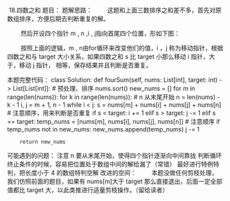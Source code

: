 ​
18.四数之和
题目：
题解思路：
        这题和上面三数排序之和差不多，首先对原数组排序，方便后期去判断重复的解。

        然后开设四个指针 m , n ,i , j指向首尾四个位置，形如下图：



        按照上面的逻辑，m , n由for循环来改变他们的值，i ，j 称为移动指针，根据四数之和与 target 大小关系，如果四数之和 s 比 target 小那么移动 i 指针，大于，移动 j 指针， 相等，保存结果并且判断是否重复。

本题完整代码：
class Solution:
    def fourSum(self, nums: List[int], target: int) -> List[List[int]]:
        # 预处理、排序
        nums.sort()
        new_nums = []
        for m in range(len(nums)):
            for k in range(len(nums)):
                # n 从末尾开始
                n = len(nums) - k - 1
                i, j = m + 1, n - 1
                while i < j:
                    s = nums[m] + nums[i] + nums[j] + nums[n]  # 注意顺序，用来判断是否重复
                    if s < target:
                        i += 1
                    elif s > target:
                        j -= 1
                    elif s == target:
                        temp_nums = [nums[m], nums[i], nums[j], nums[n]]  # 注意顺序
                        if temp_nums not in new_nums:
                            new_nums.append(temp_nums)
                        j -= 1

        return new_nums

可能遇到的问题：
注意 n 要从末尾开始，使得四个指针逐渐向中间靠拢
判断循环终止条件的时候，容易把位置处于数组中间的解给漏了（常错）
最好进行特例特判，把长度小于 4 的数组特判空解
改进的空间：
        本题没做任何剪枝处理，我们仿照前面的题目，如果有 nums[m]大于 target 那么直接退出，后面一定全部值都比 target 大，以此类推进行适量剪枝操作。（留给读者）

​